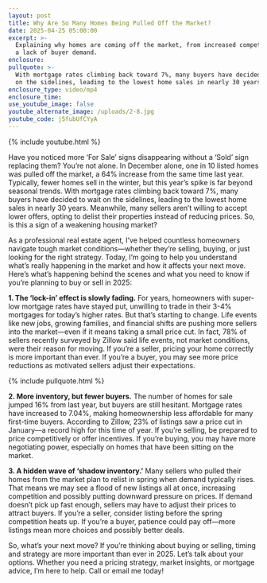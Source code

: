 ```yaml
---
layout: post
title: Why Are So Many Homes Being Pulled Off the Market?
date: 2025-04-25 05:00:00
excerpt: >-
  Explaining why homes are coming off the market, from increased competition to
  a lack of buyer demand.
enclosure:
pullquote: >-
  With mortgage rates climbing back toward 7%, many buyers have decided to wait
  on the sidelines, leading to the lowest home sales in nearly 30 years.
enclosure_type: video/mp4
enclosure_time:
use_youtube_image: false
youtube_alternate_image: /uploads/2-8.jpg
youtube_code: j5fubUfCYyA
---
```

{% include youtube.html %}

Have you noticed more ‘For Sale’ signs disappearing without a ‘Sold’ sign replacing them? You’re not alone. In December alone, one in 10 listed homes was pulled off the market, a 64% increase from the same time last year. Typically, fewer homes sell in the winter, but this year’s spike is far beyond seasonal trends. With mortgage rates climbing back toward 7%, many buyers have decided to wait on the sidelines, leading to the lowest home sales in nearly 30 years. Meanwhile, many sellers aren’t willing to accept lower offers, opting to delist their properties instead of reducing prices. So, is this a sign of a weakening housing market?

As a professional real estate agent, I’ve helped countless homeowners navigate tough market conditions—whether they’re selling, buying, or just looking for the right strategy. Today, I’m going to help you understand what’s really happening in the market and how it affects your next move. Here’s what’s happening behind the scenes and what you need to know if you’re planning to buy or sell in 2025:

**1\. The ‘lock-in’ effect is slowly fading.** For years, homeowners with super-low mortgage rates have stayed put, unwilling to trade in their 3-4% mortgages for today’s higher rates. But that’s starting to change. Life events like new jobs, growing families, and financial shifts are pushing more sellers into the market—even if it means taking a small price cut. In fact, 78% of sellers recently surveyed by Zillow said life events, not market conditions, were their reason for moving. If you’re a seller, pricing your home correctly is more important than ever. If you’re a buyer, you may see more price reductions as motivated sellers adjust their expectations.

{% include pullquote.html %}

**2\. More inventory, but fewer buyers.** The number of homes for sale jumped 16% from last year, but buyers are still hesitant. Mortgage rates have increased to 7.04%, making homeownership less affordable for many first-time buyers. According to Zillow, 23% of listings saw a price cut in January—a record high for this time of year. If you’re selling, be prepared to price competitively or offer incentives. If you’re buying, you may have more negotiating power, especially on homes that have been sitting on the market.

**3\. A hidden wave of ‘shadow inventory.’** Many sellers who pulled their homes from the market plan to relist in spring when demand typically rises. That means we may see a flood of new listings all at once, increasing competition and possibly putting downward pressure on prices. If demand doesn’t pick up fast enough, sellers may have to adjust their prices to attract buyers. If you’re a seller, consider listing before the spring competition heats up. If you’re a buyer, patience could pay off—more listings mean more choices and possibly better deals.

So, what’s your next move? If you’re thinking about buying or selling, timing and strategy are more important than ever in 2025. Let’s talk about your options. Whether you need a pricing strategy, market insights, or mortgage advice, I’m here to help. Call or email me today!